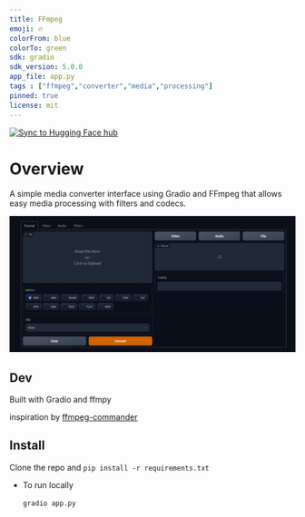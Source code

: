 ```yaml
---
title: FFmpeg
emoji: 🔥
colorFrom: blue
colorTo: green
sdk: gradio
sdk_version: 5.0.0
app_file: app.py
tags : ["ffmpeg","converter","media","processing"]
pinned: true
license: mit
---
```

[![Sync to Hugging Face hub](https://github.com/lazarusking/gradio-ffmpeg/actions/workflows/main.yml/badge.svg)](https://github.com/lazarusking/gradio-ffmpeg/actions/workflows/main.yml)

# Overview 
A simple media converter interface using Gradio and FFmpeg that allows easy media processing with filters and codecs.

![Content](./images/gradio-app.png)

## Dev
Built with Gradio and ffmpy

inspiration by [ffmpeg-commander](https://www.github.com/alfg/ffmpeg-commander)

## Install
 Clone the repo and 
`pip install -r requirements.txt`
- To run locally

    `gradio app.py`